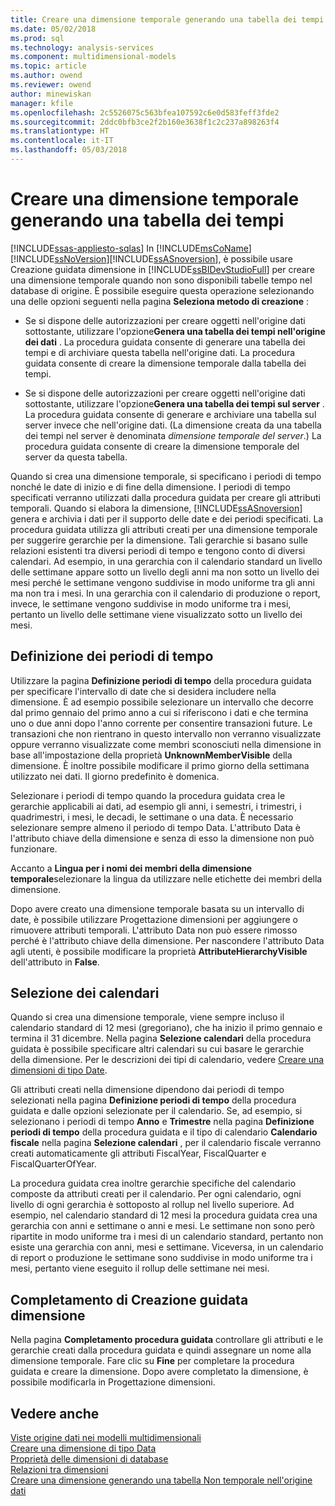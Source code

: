 ```yaml
---
title: Creare una dimensione temporale generando una tabella dei tempi | Documenti Microsoft
ms.date: 05/02/2018
ms.prod: sql
ms.technology: analysis-services
ms.component: multidimensional-models
ms.topic: article
ms.author: owend
ms.reviewer: owend
author: minewiskan
manager: kfile
ms.openlocfilehash: 2c5526075c563bfea107592c6e0d583feff3fde2
ms.sourcegitcommit: 2ddc0bfb3ce2f2b160e3638f1c2c237a898263f4
ms.translationtype: HT
ms.contentlocale: it-IT
ms.lasthandoff: 05/03/2018
---
```

# <a name="create-a-time-dimension-by-generating-a-time-table"></a>Creare una dimensione temporale generando una tabella dei tempi
[!INCLUDE[ssas-appliesto-sqlas](../../includes/ssas-appliesto-sqlas.md)]
  In [!INCLUDE[msCoName](../../includes/msconame-md.md)][!INCLUDE[ssNoVersion](../../includes/ssnoversion-md.md)][!INCLUDE[ssASnoversion](../../includes/ssasnoversion-md.md)], è possibile usare Creazione guidata dimensione in [!INCLUDE[ssBIDevStudioFull](../../includes/ssbidevstudiofull-md.md)] per creare una dimensione temporale quando non sono disponibili tabelle tempo nel database di origine. È possibile eseguire questa operazione selezionando una delle opzioni seguenti nella pagina **Seleziona metodo di creazione** :  
  
-   Se si dispone delle autorizzazioni per creare oggetti nell'origine dati sottostante, utilizzare l'opzione**Genera una tabella dei tempi nell'origine dei dati** . La procedura guidata consente di generare una tabella dei tempi e di archiviare questa tabella nell'origine dati. La procedura guidata consente di creare la dimensione temporale dalla tabella dei tempi.  
  
-   Se si dispone delle autorizzazioni per creare oggetti nell'origine dati sottostante, utilizzare l'opzione**Genera una tabella dei tempi sul server** . La procedura guidata consente di generare e archiviare una tabella sul server invece che nell'origine dati. (La dimensione creata da una tabella dei tempi nel server è denominata *dimensione temporale del server*.) La procedura guidata consente di creare la dimensione temporale del server da questa tabella.  
  
 Quando si crea una dimensione temporale, si specificano i periodi di tempo nonché le date di inizio e di fine della dimensione. I periodi di tempo specificati verranno utilizzati dalla procedura guidata per creare gli attributi temporali. Quando si elabora la dimensione, [!INCLUDE[ssASnoversion](../../includes/ssasnoversion-md.md)] genera e archivia i dati per il supporto delle date e dei periodi specificati. La procedura guidata utilizza gli attributi creati per una dimensione temporale per suggerire gerarchie per la dimensione. Tali gerarchie si basano sulle relazioni esistenti tra diversi periodi di tempo e tengono conto di diversi calendari. Ad esempio, in una gerarchia con il calendario standard un livello delle settimane appare sotto un livello degli anni ma non sotto un livello dei mesi perché le settimane vengono suddivise in modo uniforme tra gli anni ma non tra i mesi. In una gerarchia con il calendario di produzione o report, invece, le settimane vengono suddivise in modo uniforme tra i mesi, pertanto un livello delle settimane viene visualizzato sotto un livello dei mesi.  
  
## <a name="define-time-periods"></a>Definizione dei periodi di tempo  
 Utilizzare la pagina **Definizione periodi di tempo** della procedura guidata per specificare l'intervallo di date che si desidera includere nella dimensione. È ad esempio possibile selezionare un intervallo che decorre dal primo gennaio del primo anno a cui si riferiscono i dati e che termina uno o due anni dopo l'anno corrente per consentire transazioni future. Le transazioni che non rientrano in questo intervallo non verranno visualizzate oppure verranno visualizzate come membri sconosciuti nella dimensione in base all'impostazione della proprietà **UnknownMemberVisible** della dimensione. È inoltre possibile modificare il primo giorno della settimana utilizzato nei dati. Il giorno predefinito è domenica.  
  
 Selezionare i periodi di tempo quando la procedura guidata crea le gerarchie applicabili ai dati, ad esempio gli anni, i semestri, i trimestri, i quadrimestri, i mesi, le decadi, le settimane o una data. È necessario selezionare sempre almeno il periodo di tempo Data. L'attributo Data è l'attributo chiave della dimensione e senza di esso la dimensione non può funzionare.  
  
 Accanto a **Lingua per i nomi dei membri della dimensione temporale**selezionare la lingua da utilizzare nelle etichette dei membri della dimensione.  
  
 Dopo avere creato una dimensione temporale basata su un intervallo di date, è possibile utilizzare Progettazione dimensioni per aggiungere o rimuovere attributi temporali. L'attributo Data non può essere rimosso perché è l'attributo chiave della dimensione. Per nascondere l'attributo Data agli utenti, è possibile modificare la proprietà **AttributeHierarchyVisible** dell'attributo in **False**.  
  
## <a name="select-calendars"></a>Selezione dei calendari  
 Quando si crea una dimensione temporale, viene sempre incluso il calendario standard di 12 mesi (gregoriano), che ha inizio il primo gennaio e termina il 31 dicembre. Nella pagina **Selezione calendari** della procedura guidata è possibile specificare altri calendari su cui basare le gerarchie della dimensione. Per le descrizioni dei tipi di calendario, vedere [Creare una dimensioni di tipo Date](../../analysis-services/multidimensional-models/database-dimensions-create-a-date-type-dimension.md).  
  
 Gli attributi creati nella dimensione dipendono dai periodi di tempo selezionati nella pagina **Definizione periodi di tempo** della procedura guidata e dalle opzioni selezionate per il calendario. Se, ad esempio, si selezionano i periodi di tempo **Anno** e **Trimestre** nella pagina **Definizione periodi di tempo** della procedura guidata e il tipo di calendario **Calendario fiscale** nella pagina **Selezione calendari** , per il calendario fiscale verranno creati automaticamente gli attributi FiscalYear, FiscalQuarter e FiscalQuarterOfYear.  
  
 La procedura guidata crea inoltre gerarchie specifiche del calendario composte da attributi creati per il calendario. Per ogni calendario, ogni livello di ogni gerarchia è sottoposto al rollup nel livello superiore. Ad esempio, nel calendario standard di 12 mesi la procedura guidata crea una gerarchia con anni e settimane o anni e mesi. Le settimane non sono però ripartite in modo uniforme tra i mesi di un calendario standard, pertanto non esiste una gerarchia con anni, mesi e settimane. Viceversa, in un calendario di report o produzione le settimane sono suddivise in modo uniforme tra i mesi, pertanto viene eseguito il rollup delle settimane nei mesi.  
  
## <a name="completing-the-dimension-wizard"></a>Completamento di Creazione guidata dimensione  
 Nella pagina **Completamento procedura guidata** controllare gli attributi e le gerarchie creati dalla procedura guidata e quindi assegnare un nome alla dimensione temporale. Fare clic su **Fine** per completare la procedura guidata e creare la dimensione. Dopo avere completato la dimensione, è possibile modificarla in Progettazione dimensioni.  
  
## <a name="see-also"></a>Vedere anche  
 [Viste origine dati nei modelli multidimensionali](../../analysis-services/multidimensional-models/data-source-views-in-multidimensional-models.md)   
 [Creare una dimensione di tipo Data](../../analysis-services/multidimensional-models/database-dimensions-create-a-date-type-dimension.md)   
 [Proprietà delle dimensioni di database](../../analysis-services/multidimensional-models-olap-logical-dimension-objects/database-dimension-properties.md)   
 [Relazioni tra dimensioni](../../analysis-services/multidimensional-models-olap-logical-cube-objects/dimension-relationships.md)   
 [Creare una dimensione generando una tabella Non temporale nell'origine dati](../../analysis-services/multidimensional-models/create-a-dimension-by-generating-a-non-time-table-in-the-data-source.md)  
  
  
